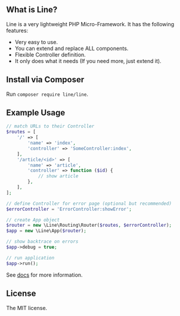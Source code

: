 ## What is Line?

Line is a very lightweight PHP Micro-Framework. It has the following features:

- Very easy to use.
- You can extend and replace ALL components.
- Flexible Controller definition.
- It only does what it needs (If you need more, just extend it).

## Install via Composer

Run `composer require line/line`.

## Example Usage

```php
// match URLs to their Controller
$routes = [
    '/' => [
        'name' => 'index',
        'controller' => 'SomeController:index',
    ],
    '/article/<id>' => [
        'name' => 'article',
        'controller' => function ($id) {
            // show article
        },
    ],
];

// define Controller for error page (optional but recommended)
$errorController = 'ErrorController:showError';

// create App object
$router = new \Line\Routing\Router($routes, $errorController);
$app = new \Line\App($router);

// show backtrace on errors
$app->debug = true;

// run application
$app->run();
```

See [docs](docs/index.md) for more information.

## License

The MIT license.